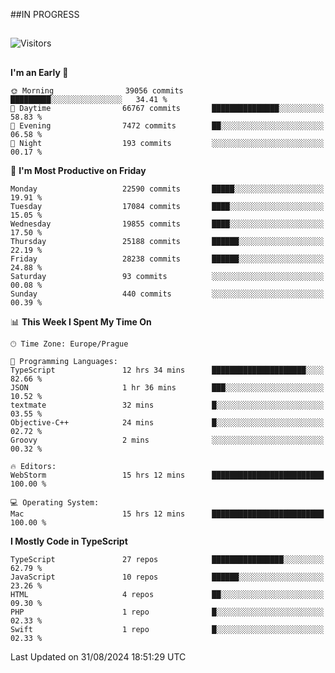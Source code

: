##IN PROGRESS
##
![Visitors](https://komarev.com/ghpvc/?username=petrbui&style=for-the-badge&label=Visitors+👀)



##
<!--
[![My GitHub stats](https://github-readme-stats.vercel.app/api?username=petrbui&theme=github_dark)](https://github.com/anuraghazra/github-readme-stats)

[![My wakatime stats](https://github-readme-stats.vercel.app/api/wakatime?username=petrbui&theme=github_dark)](https://github.com/anuraghazra/github-readme-stats)
-->
<!--START_SECTION:waka-->
**I'm an Early 🐤** 

```text
🌞 Morning                39056 commits       █████████░░░░░░░░░░░░░░░░   34.41 % 
🌆 Daytime                66767 commits       ███████████████░░░░░░░░░░   58.83 % 
🌃 Evening                7472 commits        ██░░░░░░░░░░░░░░░░░░░░░░░   06.58 % 
🌙 Night                  193 commits         ░░░░░░░░░░░░░░░░░░░░░░░░░   00.17 % 
```
📅 **I'm Most Productive on Friday** 

```text
Monday                   22590 commits       █████░░░░░░░░░░░░░░░░░░░░   19.91 % 
Tuesday                  17084 commits       ████░░░░░░░░░░░░░░░░░░░░░   15.05 % 
Wednesday                19855 commits       ████░░░░░░░░░░░░░░░░░░░░░   17.50 % 
Thursday                 25188 commits       ██████░░░░░░░░░░░░░░░░░░░   22.19 % 
Friday                   28238 commits       ██████░░░░░░░░░░░░░░░░░░░   24.88 % 
Saturday                 93 commits          ░░░░░░░░░░░░░░░░░░░░░░░░░   00.08 % 
Sunday                   440 commits         ░░░░░░░░░░░░░░░░░░░░░░░░░   00.39 % 
```


📊 **This Week I Spent My Time On** 

```text
🕑︎ Time Zone: Europe/Prague

💬 Programming Languages: 
TypeScript               12 hrs 34 mins      █████████████████████░░░░   82.66 % 
JSON                     1 hr 36 mins        ███░░░░░░░░░░░░░░░░░░░░░░   10.52 % 
textmate                 32 mins             █░░░░░░░░░░░░░░░░░░░░░░░░   03.55 % 
Objective-C++            24 mins             █░░░░░░░░░░░░░░░░░░░░░░░░   02.72 % 
Groovy                   2 mins              ░░░░░░░░░░░░░░░░░░░░░░░░░   00.32 % 

🔥 Editors: 
WebStorm                 15 hrs 12 mins      █████████████████████████   100.00 % 

💻 Operating System: 
Mac                      15 hrs 12 mins      █████████████████████████   100.00 % 
```

**I Mostly Code in TypeScript** 

```text
TypeScript               27 repos            ████████████████░░░░░░░░░   62.79 % 
JavaScript               10 repos            ██████░░░░░░░░░░░░░░░░░░░   23.26 % 
HTML                     4 repos             ██░░░░░░░░░░░░░░░░░░░░░░░   09.30 % 
PHP                      1 repo              █░░░░░░░░░░░░░░░░░░░░░░░░   02.33 % 
Swift                    1 repo              █░░░░░░░░░░░░░░░░░░░░░░░░   02.33 % 
```




 Last Updated on 31/08/2024 18:51:29 UTC
<!--END_SECTION:waka-->
